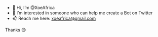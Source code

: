 - 👋 Hi, I’m @XoeAfrica
- 👀 I’m interested in someone who can help me create a Bot on Twitter 
- 📫 Reach me here: xoeafrica@gmail.com

Thanks 😊 

